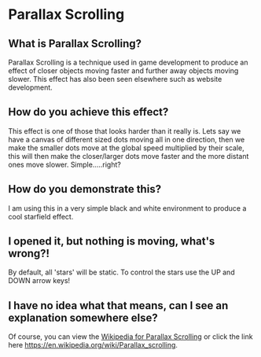 # Parallax Scrolling

## What is Parallax Scrolling?
Parallax Scrolling is a technique used in game development to produce an effect of closer objects moving faster and further away objects moving slower. This effect has also been seen elsewhere such as website development.

## How do you achieve this effect?
This effect is one of those that looks harder than it really is. Lets say we have a canvas of different sized dots moving all in one direction, then we make the smaller dots move at the global speed multiplied by their scale, this will then make the closer/larger dots move faster and the more distant ones move slower. Simple.....right?

## How do you demonstrate this?
I am using this in a very simple black and white environment to produce a cool starfield effect.

## I opened it, but nothing is moving, what's wrong?!
By default, all 'stars' will be static. To control the stars use the UP and DOWN arrow keys!

## I have no idea what that means, can I see an explanation somewhere else?
Of course, you can view the [Wikipedia for Parallax Scrolling](https://en.wikipedia.org/wiki/Parallax_scrolling) or click the link here https://en.wikipedia.org/wiki/Parallax_scrolling.
